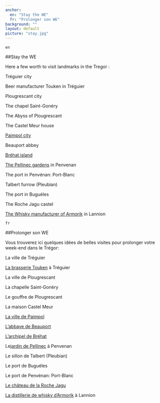 ```yaml
---
anchor:
  en: "Stay the WE"
  fr: "Prolonger son WE"
background: ""
layout: default
picture: "stay.jpg"
---
```

`en`

##Stay the WE

Here a few worth to visit landmarks in the Tregor :

Tréguier city

Beer manufacturer Touken in Tréguier   

Plougrescant city

The chapel Saint-Gonéry

The Abyss of Plougrescant

The Castel Meur house

[Paimpol city](http://uk.paimpol-goelo.com/)

Beauport abbey

[Bréhat island](http://uk.paimpol-goelo.com/discover/brehat-islands-all-five-senses)

[The Pellinec gardens](http://www.tregor-cotedajoncs-tourisme.com/welcome.php) in Penvenan 

The port in Penvénan: Port-Blanc

Talbert furrow (Pleubian)

The port in Buguéles

The Roche Jagu castel

[The Whisky manufacturer of Armorik](http://distillerie-warenghem.com/en/) in Lannion   

`fr`

##Prolonger son WE

Vous trouverez ici quelques idées de belles visites pour prolonger votre week-end dans le Trégor:

La ville de Tréguier

[La brasserie Touken](http://www.philomenn.com/) à Tréguier   

La ville de Plougrescant

La chapelle Saint-Gonéry

Le gouffre de Plougrescant

La maison Castel Meur

[La ville de Paimpol](http://www.paimpol-goelo.com/)

[L’abbaye de Beauport](http://abbayebeauport.com/)

[L’archipel de Bréhat](http://www.paimpol-goelo.com/decouvrir/brehat%C2%A0-un-archipel-de-sensations)

Le[jardin de Pellinec](http://www.tregor-cotedajoncs-tourisme.com/fr/loisirs-terre/visites-jardins.php) à Penvenan

Le sillon de Talbert (Pleubian)

Le port de Buguéles

Le port de Penvénan: Port-Blanc

[Le château de la Roche Jagu](http://www.larochejagu.fr/_v2/lrj/index.php?page=presentation)

[La distillerie de whisky d’Armorik](http://distillerie-warenghem.com/fr/) à Lannion   
